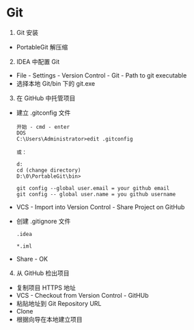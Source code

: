 # Git

1. Git 安装
  - PortableGit 解压缩
2. IDEA 中配置 Git
  - File - Settings - Version Control - Git - Path to git executable
  - 选择本地 Git/bin 下的 git.exe
3. 在 GitHub 中托管项目
  - 建立 .gitconfig 文件
  
    ```
    开始 - cmd - enter
    DOS
    C:\Users\Administrator>edit .gitconfig
    
    或：
    
    d:
    cd (change directory)
    D:\0\PortableGit\bin>

    git config --global user.email = your github email
    git config -- global user.name = you github username
    ```
  
  - VCS - Import into Version Control - Share Project on GitHub
  - 创建 .gitignore 文件
    
    ```
    .idea

    *.iml
    ```
  - Share - OK
4. 从 GitHub 检出项目
  - 复制项目 HTTPS 地址
  - VCS - Checkout from Version Control - GitHUb
  - 粘贴地址到 Git Repository URL
  - Clone
  - 根据向导在本地建立项目
